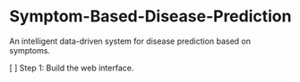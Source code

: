 # Symptom-Based-Disease-Prediction
An intelligent data-driven system for disease prediction based on symptoms.

[ ] Step 1: Build the web interface.
